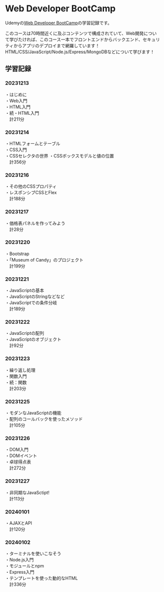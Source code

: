 # Web Developer BootCamp

Udemyの[Web Developer BootCamp](https://www.udemy.com/course/the-web-developer-bootcamp-2021-japan/)の学習記録です。

このコースは70時間近くに及ぶコンテンツで構成されていて、Web開発について学びたければ、このコース一本でフロントエンドからバックエンド、セキュリティからアプリのデプロイまで網羅しています！HTML/CSS/JavaScript/Node.js/Express/MongoDBなどについて学びます！  

## 学習記録

### 20231213
・はじめに  
・Web入門  
・HTML入門  
・続・HTML入門  
　計211分

### 20231214
・HTMLフォームとテーブル  
・CSS入門  
・CSSセレクタの世界
・CSSボックスモデルと値の位置  
　計356分  
### 20231216
・その他のCSSプロパティ  
・レスポンシブCSSとFlex  
　計188分
### 20231217
・価格表パネルを作ってみよう  
　計28分
### 20231220  
・Bootstrap  
・「Museum of Candy」のプロジェクト  
　計199分
### 20231221  
・JavaScriptの基本  
・JavaScriptのStringなどなど  
・JavaScriptでの条件分岐  
　計189分  
### 20231222
・JavaScriptの配列  
・JavaScriptのオブジェクト  
　計92分  
### 20231223  
・繰り返し処理  
・関数入門  
・続：関数  
　計203分  
### 20231225  
・モダンなJavaScriptの機能  
・配列のコールバックを使ったメソッド  
　計105分  
### 20231226  
・DOM入門  
・DOMイベント  
・卓球得点表  
　計272分 
### 20231227  
・非同期なJavaSctipt!  
　計113分  
### 20240101  
・AJAXとAPI  
　計120分  
### 20240102  
・ターミナルを使いこなそう  
・Node.js入門  
・モジュールとnpm  
・Express入門  
・テンプレートを使った動的なHTML  
　計336分  
 
